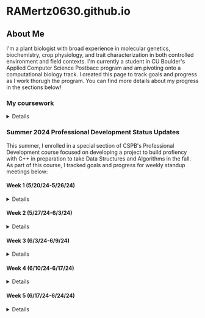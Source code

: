 # RAMertz0630.github.io

## About Me

I'm a plant biologist with broad experience in molecular genetics, biochemistry, crop physiology, and trait characterization in both controlled environment and field contexts. I'm currently a student in CU Boulder's Applied Computer Science Postbacc program and am pivoting onto a computational biology track. I created this page to track goals and progress as I work thorugh the program. You can find more details about my progress in the sections below!

### My coursework
<details>
  
| Semester |           Course Name              |  Languages Utilized  |
|---------:|------------------------------------|----------------------|
|   Sp 24  |           Intro Comp Sci           |     Python, C++      |
|   Sp 24  |        Discrete Structures         |        Python        |
|   Su 24  |  Intro to Data Science Algorithms  |        Python        |
|   Su 24  |      Information Visualization     |        Python        |
|   Su 24  |      Professional Development      |         C++          |

</details>

### Summer 2024 Professional Development Status Updates

This summer, I enrolled in a special section of CSPB's Professional Development course focused on developing a project to build profiency with C++ in preparation to take Data Structures and Algorithms in the fall. As part of this course, I tracked goals and progress for weekly standup meetings below:

#### Week 1 (5/20/24-5/26/24)

<details>

**Progress to Date**

- Reviewed all orientation materials on Moodle<br>
- Created personal Github page to publish status updates<br>

**Goals for Next Week**

- My current objective is to define my primary goal for the summer: am I mainly building fluency with C++ to limit the risk of juggling unfamiliar coding frameworks and new math concepts simultaneously in the fall, or am I pursuing a dual purpose project that will accomplish the former goal and teach me something useful that I can carry forward onto the data science track?<br>

**Successess & Challenges**

- Setting up a Github page was new to me and entailed a bit of a learning curve.<br>
- All of my prior data science/comp bio experience has only involved Python and R; I'm currently doing some exploratory research to understand the utility of delving deeply into C++ if I want to stay on this track.<br>

</details>

#### Week 2 (5/27/24-6/3/24)

<details>

**What did you do last week?**

- Created personal github page<br>
- Researched data science applications of C++ to refine primary goal (general fluency vs specific project).<br>
- Determined that my primary goal is to build general fluency in C++ in preparation for fall enrollment in CSPB 2270 rather than to pursue a specific data science-facing project.<br>
- Joined Exercism; completed first 3 exercises recommended by Taylor and all prerequisite learning mode exercises to access them.<br>
- Identified a Udemy course to reinforce and move beyond concepts covered in 1300<br>

**What do you plan to do this week?**

- Finish all remaining week 1-2 Exercism problems recommended by Taylor (Grade, Interest, Election, Trolls), join Sunday office hour to discuss solutions.<br>
- Start on Taylor's recommended Exercism problems for week 3-4 as soon as they're posted.<br>
- Skim/Quickly review exercises in Udemy curriculum on variables, statements, control flow, strings, and functions; delve deeply on arrays/vectors and pointers if time permits. Make this the primary goal of week 4 if not.<br>

**Are there any impediments in your way?**
- Formatting issues with personal page; the markdown preview (MD_Preview.png) looks fine, but visiting the URL itself (Visiting_URL.png) shows that the formatting on the markdown text that I have collapsed in a details field is lost and creates gibberish.<br>
- A quick search revealed that this might be an issue with translating Markdown to HTML. Beyond that, I don't know how to fix it and it's a time-unbound problem separate from my primary goal of spending 4h each week getting better at C++, so I intend to devote some spare time on evenings and weekends to tackling it before websites are due.<br>

**Reflection on the process you used last week, how can you make the process work better?**

- Last week's goal was exploration and refinement of goals. Now that this is complete, the next step is to figure out most efficient cadence to integrate the two components of my project (general learning through structured coursework and challenge problems to build fluency) into the four hours I have allocated each week.<br>

</details>

#### Week 3 (6/3/24-6/9/24)

<details>

**What did you do last week?**
  
- Drafted, revised, and submitted Project Plan for review.<br>
- Posted update to personal Github page.<br>

**What do you plan to do this week?**

- Get back on track with Exercism puzzles; for the Week 3-4 recommended exercises, I got "Log Levels" and "Last Will" done last week; I still need to get the other 3 and as many additional ones in Strings, Loops, and Numbers done as possible to stay on track for Primary Goal 1 in my project proposal.<br>

**Are there any impediments in your way?** 

- I still need to fix the syntax issue on my project website before it's due.<br>

**Reflection on the process you used last week, how can you make the process work better?**

-Although I'm dedicating the required amount of time to this class, I'm not allocating long enough daily time blocks to be maximally effective. In my current 1-1.5h increments, if I hit one major blocker or knowledge gap, the session is over before I can finish troubleshooting and complete a milestone.<br>
-Starting next week, I plan to trial one contiguous 3 hour block for major project work and a 1.5 hour block for class requirements (peer reviews, drafting and posting progress and feedback) and benchmark my progress on project objectives against the average rate for Weeks 2-3.<br>
</details>

#### Week 4 (6/10/24-6/17/24)

<details>

**What did you do last week?**
- Reviewed all 4 assigned Project Plans.<br>
- Attempted Exercism problem "reverse string" and hit a blocker.<br>
- Posted update to personal Github page.<br>

**What do you plan to do this week?**
- Revise Project Proposal (too ambitious for allotted time given learning time)<br>
- Review Sections 7 (Arrays and Vectors) and 10 (Characters and Strings)<br>
- Return to Exercism Puzzles and solve all incomplete Puzzles recommended for Weeks 2-6.<br>

**Are there any impediments in your way?**
- I need to fix the syntax issue on my project website this week.<br>
- I have more of a learning curve than I thought for modern C++ coming out of CSPB 1300; I need to increase the amount of structured study time in my Udemy course and decrease the amount of target Exercises I plan to get done each week until I have a better grasp of header files and how to use items from the std library without "using namespace std".<br>

**Reflection on the process you used last week, how can you make the process work better?**
- Using a contiguous 3 hour block for major project work and a 1.5 hour block for class requirements (peer reviews, drafting and posting progress and feedback) worked really well this week. I intend to continue this cadence for the foreseeable future.<br>
  
</details>

#### Week 5 (6/17/24-6/24/24)

<details>

**What did you do last week?** 
- Reviewed feedback on my project plan.<br>
- Devoted more time to structured learning; reviewed sections 1-10 in my Udemy course, with an emphasis on Sections 7 (Arrays and Vectors) and 10 (Characters and Strings)<br>
- Finished Week 1-2 recommended exercise "Making the Grade" after reviewing vectors.<br>
- Posted update to personal Github page.<br>

**What do you plan to do this week?**
- Get unstuck on all recommended Exercises requiring std::string methods (Phone Number, Word Count, Matching Brackets)<br>
- On own time, review Udemy syllabus through Section 13 (OOP - Classes)<br>
- After Section 13, attempt all recommended Exercises that involve classes (Election Day & Trolls from Week 1-2, Alien Game, Dr. Data from Week 3-4)<br>

**Are there any impediments in your way?**
- A lot of Exercises on my to-do list require a better understanding of std::string member functions in modern C++. I'm closing the knowledge gap this week.<br>

**Reflection on the process you used last week, how can you make the process work better?**
- I got a lot of good feedback on my project proposal. I really appreciate the advice to prioritize quality of answers over quantity of exercises completed and have amended my project plan and weekly schedule accordingly:<br>
  - Finishing and discussing Taylor's assigned biweekly exercises is now higher priority than completing a certain number of exercises by a given date.<br>
  - My workflow now starts with attempting the exercises in order of assignment and pivoting to my Udemy course and textbook reading when I hit a blocker.<br> Otherwise, I'm doing the Udemy work on my own time; there's not enough time in the semester to finish Exercises and complete a 40h structured class while "on the clock", but I still think both are important and should be done.<br>
  - Any extra time is spent completing exercises in assigned concept areas that haven't been recommended yet.<br>
    
</details>
